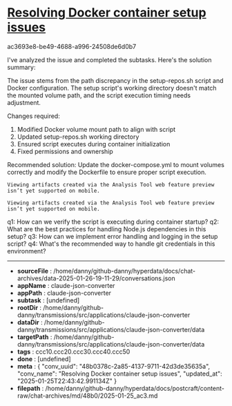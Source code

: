# [Resolving Docker container setup issues](https://claude.ai/chat/48b0378c-2a85-4137-9711-42d3de35635a)

ac3693e8-be49-4688-a996-24508de6d0b7

 I've analyzed the issue and completed the subtasks. Here's the solution summary:

The issue stems from the path discrepancy in the setup-repos.sh script and Docker configuration. The setup script's working directory doesn't match the mounted volume path, and the script execution timing needs adjustment.

Changes required:
1. Modified Docker volume mount path to align with script
2. Updated setup-repos.sh working directory
3. Ensured script executes during container initialization
4. Fixed permissions and ownership

Recommended solution: Update the docker-compose.yml to mount volumes correctly and modify the Dockerfile to ensure proper script execution.
```
Viewing artifacts created via the Analysis Tool web feature preview isn’t yet supported on mobile.
```


```
Viewing artifacts created via the Analysis Tool web feature preview isn’t yet supported on mobile.
```



q1: How can we verify the script is executing during container startup?
q2: What are the best practices for handling Node.js dependencies in this setup?
q3: How can we implement error handling and logging in the setup script?
q4: What's the recommended way to handle git credentials in this environment?

---

* **sourceFile** : /home/danny/github-danny/hyperdata/docs/chat-archives/data-2025-01-26-19-11-29/conversations.json
* **appName** : claude-json-converter
* **appPath** : claude-json-converter
* **subtask** : [undefined]
* **rootDir** : /home/danny/github-danny/transmissions/src/applications/claude-json-converter
* **dataDir** : /home/danny/github-danny/transmissions/src/applications/claude-json-converter/data
* **targetPath** : /home/danny/github-danny/transmissions/src/applications/claude-json-converter/data
* **tags** : ccc10.ccc20.ccc30.ccc40.ccc50
* **done** : [undefined]
* **meta** : {
  "conv_uuid": "48b0378c-2a85-4137-9711-42d3de35635a",
  "conv_name": "Resolving Docker container setup issues",
  "updated_at": "2025-01-25T22:43:42.991134Z"
}
* **filepath** : /home/danny/github-danny/hyperdata/docs/postcraft/content-raw/chat-archives/md/48b0/2025-01-25_ac3.md